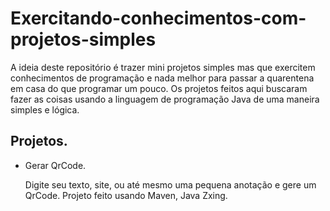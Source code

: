 # Exercitando-conhecimentos-com-projetos-simples
A ideia deste repositório é trazer mini projetos simples mas que exercitem conhecimentos de programação e nada melhor para passar a quarentena em casa do que programar um pouco.
Os projetos feitos aqui buscaram fazer as coisas usando a linguagem de programação Java de uma maneira simples e lógica. 

## Projetos. 

- Gerar QrCode.
  <p> Digite seu texto, site, ou até mesmo uma pequena anotação e gere um QrCode. Projeto feito usando Maven, Java Zxing. </p>

